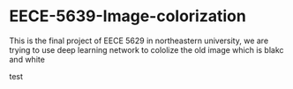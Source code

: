 # EECE-5639-Image-colorization
This is the final project of EECE 5629 in northeastern university, we are trying to use deep learning network to cololize the old image which is blakc and white

test